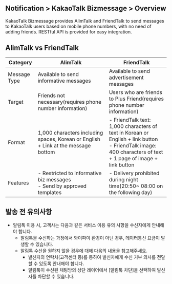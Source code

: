 ## Notification > KakaoTalk Bizmessage > Overview

KakaoTalk Bizmessage provides AlimTalk and FriendTalk to send messages to KakaoTalk users based on mobile phone numbers, with no need of adding friends.
RESTful API is provided for easy integration.

## AlimTalk vs FriendTalk
| Category     | AlimTalk                                                     | FriendTalk                                                   |
| ------------ | ------------------------------------------------------------ | ------------------------------------------------------------ |
| Message Type | Available to send informative messages                       | Available to send advertisement messages                     |
| Target       | Friends not necessary(requires phone number information)    | Users who are friends to Plus Friend(requires phone number information) |
| Format       | 1,000 characters including spaces, Korean or English + Link at the message bottom | - FriendTalk text: 1,000 characters of text in Korean or English + link button<br />- FriendTalk image: 400 characters of text + 1 page of image + link button |
| Features     | - Restricted to informative biz messages <br />- Send by approved templates | - Delivery prohibited during night time(20:50~ 08:00 on the following day) |

## 발송 전 유의사항
* 알림톡 이용 시, 고객사는 다음과 같은 서비스 이용 유의 사항을 수신자에게 안내해야 합니다.
  * 알림톡을 수신하는 과정에서 와이파이 환경이 아닌 경우, 데이터통신 요금이 발생할 수 있습니다.
  * 알림톡 수신을 원하지 않을 경우에 대해 다음의 내용을 참고해주세요.
    * 발신자의 연락처(고객센터 등)를 통하여 발신자에게 수신 거부 의사를 전달할 수 있도록 안내해야 합니다.
    * 알림톡이 수신된 채팅방의 상단 레이어에서 [알림톡 차단]을 선택하여 발신자를 차단할 수 있습니다.
